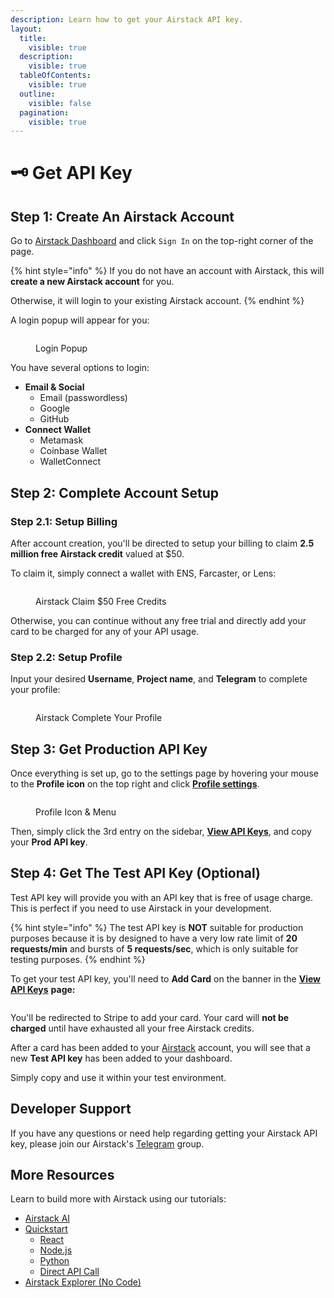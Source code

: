 ```yaml
---
description: Learn how to get your Airstack API key.
layout:
  title:
    visible: true
  description:
    visible: true
  tableOfContents:
    visible: true
  outline:
    visible: false
  pagination:
    visible: true
---
```


# 🗝️ Get API Key

## Step 1: Create An Airstack Account

Go to [Airstack Dashboard](https://app.airstack.xyz) and click `Sign In` on the top-right corner of the page.

{% hint style="info" %}
If you do not have an account with Airstack, this will **create a new Airstack account** for you.

Otherwise, it will login to your existing Airstack account.
{% endhint %}

A login popup will appear for you:

<figure><img src="../.gitbook/assets/Screenshot 2023-12-04 at 13.52.36 (2).png" alt=""><figcaption><p>Login Popup</p></figcaption></figure>

You have several options to login:

* **Email & Social**
  * Email (passwordless)
  * Google
  * GitHub
* **Connect Wallet**
  * Metamask
  * Coinbase Wallet
  * WalletConnect

## Step 2: Complete Account Setup

### Step 2.1: Setup Billing

After account creation, you'll be directed to setup your billing to claim **2.5 million free Airstack credit** valued at $50.

To claim it, simply connect a wallet with ENS, Farcaster, or Lens:

<figure><img src="../.gitbook/assets/image (1) (1).png" alt=""><figcaption><p>Airstack Claim $50 Free Credits</p></figcaption></figure>

Otherwise, you can continue without any free trial and directly add your card to be charged for any of your API usage.

### Step 2.2: Setup Profile

Input your desired **Username**, **Project name**, and **Telegram** to complete your profile:

<figure><img src="../.gitbook/assets/Screenshot 2023-12-04 at 12.29.42.png" alt=""><figcaption><p>Airstack Complete Your Profile</p></figcaption></figure>

## Step 3: Get Production API Key

Once everything is set up, go to the settings page by hovering your mouse to the **Profile icon** on the top right and click [**Profile settings**](https://app.airstack.xyz/profile-settings/profile).

<figure><img src="../.gitbook/assets/Screenshot 2023-12-04 at 12.22.01.png" alt=""><figcaption><p>Profile Icon &#x26; Menu</p></figcaption></figure>

Then, simply click the 3rd entry on the sidebar, [**View API Keys**](https://app.airstack.xyz/profile-settings/api-keys), and copy your **Prod API key**.

## Step 4: Get The Test API Key (Optional)

Test API key will provide you with an API key that is free of usage charge. This is perfect if you need to use Airstack in your development.

{% hint style="info" %}
The test API key is **NOT** suitable for production purposes because it is by designed to have a very low rate limit of **20 requests/min** and bursts of **5 requests/sec**, which is only suitable for testing purposes.
{% endhint %}

To get your test API key, you'll need to **Add Card** on the banner in the [**View API Keys**](https://app.airstack.xyz/profile-settings/api-keys) **page:**

<figure><img src="../.gitbook/assets/Screenshot 2023-12-04 at 12.15.01.png" alt=""><figcaption></figcaption></figure>

You'll be redirected to Stripe to add your card. Your card will **not be charged** until have exhausted all your free Airstack credits.

After a card has been added to your [Airstack](https://airstack.xyz) account, you will see that a new **Test API key** has been added to your dashboard.

Simply copy and use it within your test environment.

## Developer Support

If you have any questions or need help regarding getting your Airstack API key, please join our Airstack's [Telegram](https://t.me/+1k3c2FR7z51mNDRh) group.

## More Resources

Learn to build more with Airstack using our tutorials:

* [Airstack AI](airstack-ai.md)
* [Quickstart](quickstart/)
  * [React](quickstart/react.md)
  * [Node.js](quickstart/node.md)
  * [Python](quickstart/python.md)
  * [Direct API Call](quickstart/direct-api-call.md)
* [Airstack Explorer (No Code)](airstack-explorer.md)

